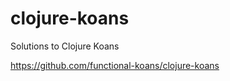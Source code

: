 clojure-koans
=============

Solutions to Clojure Koans

https://github.com/functional-koans/clojure-koans